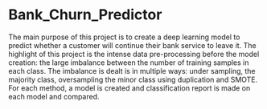 # Bank_Churn_Predictor

The main purpose of this project is to create a deep learning model to predict whether a customer will continue their bank service to leave it. The highlight of this project is the intense data pre-processing before the model creation: the large imbalance  between the number of training samples in each class. The imbalance is dealt is in multiple ways: under sampling, the majority class, oversampling the minor class using duplication and SMOTE. For each method, a model is created and classification report is made on each model and compared.

